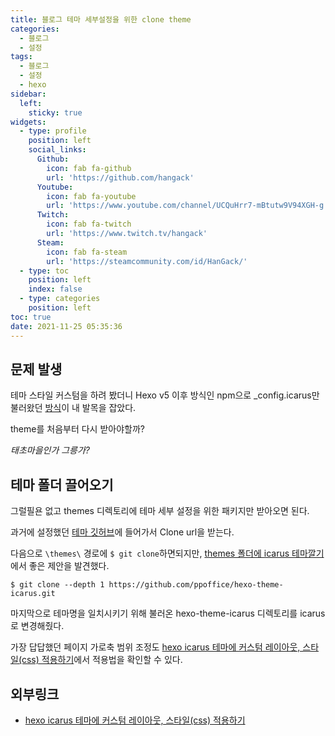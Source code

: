 ```yaml
---
title: 블로그 테마 세부설정을 위한 clone theme
categories:
  - 블로그
  - 설정
tags: 
  - 블로그
  - 설정
  - hexo
sidebar:
  left:
    sticky: true
widgets:
  - type: profile
    position: left
    social_links:
      Github:
        icon: fab fa-github
        url: 'https://github.com/hangack'
      Youtube:
        icon: fab fa-youtube
        url: 'https://www.youtube.com/channel/UCQuHrr7-mBtutw9V94XGH-g'
      Twitch:
        icon: fab fa-twitch
        url: 'https://www.twitch.tv/hangack'
      Steam:
        icon: fab fa-steam
        url: 'https://steamcommunity.com/id/HanGack/'
  - type: toc
    position: left
    index: false
  - type: categories
    position: left
toc: true
date: 2021-11-25 05:35:36
---
```


## 문제 발생

테마 스타일 커스텀을 하려 봤더니 Hexo v5 이후 방식인 npm으로 _config.icarus만 불러왔던 [방식](https://hangack.github.io/2021/11/02/Blog/Setting/Hexo-blog-theme/)이 내 발목을 잡았다.

theme를 처음부터 다시 받아야할까?

_태초마을인가 그릉가?_

## 테마 폴더 끌어오기

그럴필욘 없고 themes 디렉토리에 테마 세부 설정을 위한 패키지만 받아오면 된다.

과거에 설정했던 [테마 깃허브](https://github.com/ppoffice/hexo-theme-icarus)에 들어가서 Clone url을 받는다.

다음으로 `\themes\` 경로에 `$ git clone`하면되지만, [themes 폴더에 icarus 테마깔기](https://chinsun9.github.io/2020/11/12/%EC%BB%A4%EC%8A%A4%ED%85%80-%EB%A0%88%EC%9D%B4%EC%95%84%EC%9B%83/)에서 좋은 제안을 발견했다.
```shell
$ git clone --depth 1 https://github.com/ppoffice/hexo-theme-icarus.git
```

마지막으로 테마명을 일치시키기 위해 불러온 hexo-theme-icarus 디렉토리를 icarus로 변경해줬다.

가장 답답했던 페이지 가로축 범위 조정도 [hexo icarus 테마에 커스텀 레이아웃, 스타일(css) 적용하기](https://chinsun9.github.io/2020/11/12/%EC%BB%A4%EC%8A%A4%ED%85%80-%EB%A0%88%EC%9D%B4%EC%95%84%EC%9B%83/)에서 적용법을 확인할 수 있다.



## 외부링크
 - [hexo icarus 테마에 커스텀 레이아웃, 스타일(css) 적용하기](https://chinsun9.github.io/2020/11/12/%EC%BB%A4%EC%8A%A4%ED%85%80-%EB%A0%88%EC%9D%B4%EC%95%84%EC%9B%83/)
